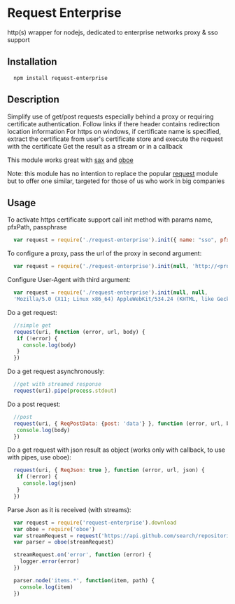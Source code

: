 # Request Enterprise
http(s) wrapper for nodejs, dedicated to enterprise networks
proxy & sso support

## Installation
```
  npm install request-enterprise
```

## Description
Simplify use of get/post requests especially behind a proxy or requiring certificate authentication.
Follow links if there header contains redirection location information
For https on windows, if certificate name is specified, extract the certificate from user's certificate store and execute the request with the certificate
Get the result as a stream or in a callback

This module works great with [sax](https://github.com/isaacs/sax-js) and [oboe](https://github.com/jimhigson/oboe.js)

Note: this module has no intention to replace the popular [request](https://github.com/request/request) module but to offer one similar, targeted for those of us who work in big companies

## Usage
To activate https certificate support call init method with params name, pfxPath, passphrase
```js
  var request = require('./request-enterprise').init({ name: "sso", pfxPath: "test.pfx", passphrase: "testpass"}).download
```

To configure a proxy, pass the url of the proxy in second argument:
```js
  var request = require('./request-enterprise').init(null, 'http://<proxy>:<port>').download
```

Configure User-Agent with third argument:
```js
  var request = require('./request-enterprise').init(null, null,
  'Mozilla/5.0 (X11; Linux x86_64) AppleWebKit/534.24 (KHTML, like Gecko) Chrome/11.0.696.34 Safari/534.24').download
```

Do a get request:
```js
  //simple get
  request(uri, function (error, url, body) {
   if (!error) {
     console.log(body)
   }
  })
```

Do a get request asynchronously:
```js
  //get with streamed response
  request(uri).pipe(process.stdout)
```

Do a post request:
```js
  //post
  request(uri, { ReqPostData: {post: 'data'} }, function (error, url, body) {
   console.log(body)
  })
```

Do a get request with json result as object (works only with callback, to use with pipes, use oboe):
```js
  request(uri, { ReqJson: true }, function (error, url, json) {
   if (!error) {
     console.log(json)
   }
  })
```

Parse Json as it is received (with streams):
```js
  var request = require('request-enterprise').download
  var oboe = require('oboe')
  var streamRequest = request('https://api.github.com/search/repositories?sort=stars&order=desc&q=request')
  var parser = oboe(streamRequest)

  streamRequest.on('error', function (error) {
    logger.error(error)
  })

  parser.node('items.*', function(item, path) {
    console.log(item)
  })
```

